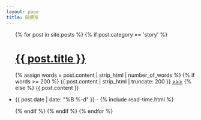 ```yaml
---
layout: page
title: 随便写
---
```

<ul class="posts">
  {% for post in site.posts %}
   {% if post.category == 'story' %}
   <h1>
   <a href="{{ site.github.url }}{{ post.url }}">{{ post.title }}</a>
   </h1>
    {% assign words = post.content | strip_html | number_of_words %}
     {% if words >= 200 %}
      {{ post.content | strip_html | truncate: 200 }} 
	<a href="{{ site.github.url }}{{ post.url }}">>>></a>
     {% else %}
      {{ post.content }} 
    <li itemscope>
      <p class="post-date"><span><i class="fa fa-calendar" aria-hidden="true"></i> {{ post.date | date: "%B %-d" }} - <i class="fa fa-clock-o" aria-hidden="true"></i> {% include read-time.html %}</span></p>
    </li>
    {% endif %}
   {% endif %}
  {% endfor %}
</ul>
